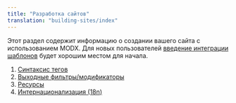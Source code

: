 ```yaml
---
title: "Разработка сайтов"
translation: "building-sites/index"
---
```


Этот раздел содержит информацию о создании вашего сайта с использованием MODX. Для новых пользователей [введение интеграции шаблонов](building-sites/integrating-templates) будет хорошим местом для начала.

1. [Синтаксис тегов](building-sites/tag-syntax)
2. [Выходные фильтры/модификаторы](building-sites/tag-syntax/output-filters)
3. [Ресурсы](building-sites/resources)
4. [Интернационализация (18n)](building-sites/i18n)
